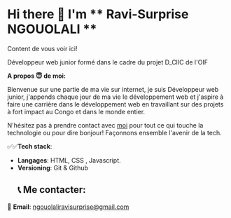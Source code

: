 
# Hi there 👋 I'm  ** Ravi-Surprise NGOUOLALI **

 Content de vous voir ici!

 Développeur web junior formé dans le cadre du projet D_ClIC de l'OIF

 **A propos 😇 de moi:**

 Bienvenue sur une partie de ma vie sur internet, je suis Développeur web junior, j'appends chaque jour de ma vie le développement web et j'aspire à faire une carrière dans le développement web en travaillant sur des projets à fort impact au Congo et dans le monde entier.

 
 N'hésitez pas à prendre contact avec [moi](#) pour tout ce qui touche la technologie ou pour dire bonjour! Façonnons ensemble l'avenir de la tech.

 ✅✅**Tech stack**:
 - **Langages**: HTML, CSS , Javascript.
 - **Versioning**: Git & Github
   ## 📞 Me contacter:
  📧 **Email**: ngouolaliravisurprise@gmail.com
   
 
